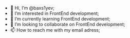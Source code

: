 - 👋 Hi, I’m @baxs1yev;
- 👀 I’m interested in FrontEnd development;
- 🌱 I’m currently learning FrontEnd development;
- 💞️ I’m looking to collaborate on FrontEnd development;
- 📫 How to reach me with my email adress;

<!---
baxs1yev/baxs1yev is a ✨ special ✨ repository because its `README.md` (this file) appears on your GitHub profile.
You can click the Preview link to take a look at your changes.
--->

